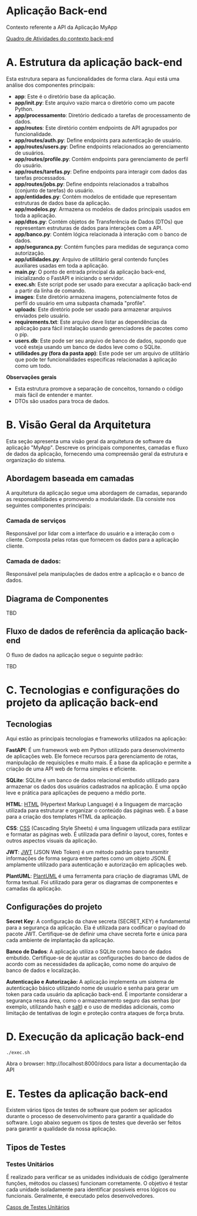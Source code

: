 # Aplicação Back-end

Contexto referente a API da Aplicação MyApp

[Quadro de Atividades do contexto back-end](https://github.com/users/armandossrecife/projects/5/views/1)

# A. Estrutura da aplicação back-end

Esta estrutura separa as funcionalidades de forma clara. Aqui está uma análise dos componentes principais:

* **app**: Este é o diretório base da aplicação.
* **app/init.py**: Este arquivo vazio marca o diretório como um pacote Python.
* **app/processamento**: Diretório dedicado a tarefas de processamento de dados.
* **app/routes**: Este diretório contém endpoints de API agrupados por funcionalidade.
* **app/routes/auth.py**: Define endpoints para autenticação de usuário.
* **app/routes/users.py**: Define endpoints relacionados ao gerenciamento de usuários.
* **app/routes/profile.py**: Contém endpoints para gerenciamento de perfil do usuário.
* **app/routes/tarefas.py**: Define endpoints para interagir com dados das tarefas processados.
* **app/routes/jobs.py**: Define endpoints relacionados a trabalhos (conjunto de tarefas) do usuário.
* **app/entidades.py**: Contém modelos de entidade que representam estruturas de dados base da aplicação.
* **app/modelos.py**: Armazena os modelos de dados principais usados em toda a aplicação.
* **app/dtos.py**: Contém objetos de Transferência de Dados (DTOs) que representam estruturas de dados para interações com a API.
* **app/banco.py**: Contém lógica relacionada à interação com o banco de dados.
* **app/seguranca.py**: Contém funções para medidas de segurança como autorização.
* **app/utilidades.py**: Arquivo de utilitário geral contendo funções auxiliares usadas em toda a aplicação.
* **main.py**: O ponto de entrada principal da aplicação back-end, inicializando o FastAPI e iniciando o servidor.
* **exec.sh**: Este script pode ser usado para executar a aplicação back-end a partir da linha de comando.
* **images**: Este diretório armazena imagens, potencialmente fotos de perfil do usuário em uma subpasta chamada "profile".
* **uploads**: Este diretório pode ser usado para armazenar arquivos enviados pelo usuário.
* **requirements.txt**: Este arquivo deve listar as dependências da aplicação para fácil instalação usando gerenciadores de pacotes como o pip.
* **users.db**: Este pode ser seu arquivo de banco de dados, supondo que você esteja usando um banco de dados leve como o SQLite.
* **utilidades.py (fora da pasta app)**: Este pode ser um arquivo de utilitário que pode ter funcionalidades específicas relacionadas à aplicação como um todo.

**Observações gerais**

- Esta estrutura promove a separação de conceitos, tornando o código mais fácil de entender e manter. 
- DTOs são usados para troca de dados.

# B. Visão Geral da Arquitetura

Esta seção apresenta uma visão geral da arquitetura de software da aplicação "MyApp". Descreve os principais componentes, camadas e fluxo de dados da aplicação, fornecendo uma compreensão geral da estrutura e organização do sistema.

## Abordagem baseada em camadas

A arquitetura da aplicação segue uma abordagem de camadas, separando as responsabilidades e promovendo a modularidade. Ela consiste nos seguintes componentes principais:

### Camada de serviços

Responsável por lidar com a interface do usuário e a interação com o cliente. Composta pelas rotas que fornecem os dados para a aplicação cliente.

### Camada de dados:

Responsável pela manipulações de dados entre a aplicação e o banco de dados. 

## Diagrama de Componentes

TBD

## Fluxo de dados de referência da aplicação back-end

O fluxo de dados na aplicação segue o seguinte padrão:

TBD

# C. Tecnologias e configurações do projeto da aplicação back-end

## Tecnologias

Aqui estão as principais tecnologias e frameworks utilizados na aplicação:

**FastAPI**: É um framework web em Python utilizado para desenvolvimento de aplicações web. Ele fornece recursos para gerenciamento de rotas,  manipulação de requisições e muito mais. É a base da aplicação e permite a criação de uma API web de forma simples e eficiente.

**SQLite**: SQLite é um banco de dados relacional embutido utilizado para armazenar os dados dos usuários cadastrados na aplicação. É uma opção leve e prática para aplicações de pequeno a médio porte.

**HTML**: [HTML](https://en.wikipedia.org/wiki/HTML) (Hypertext Markup Language) é a linguagem de marcação utilizada para estruturar e organizar o conteúdo das páginas web. É a base para a criação dos templates HTML da aplicação.

**CSS**: [CSS](https://en.wikipedia.org/wiki/CSS) (Cascading Style Sheets) é uma linguagem utilizada para estilizar e formatar as páginas web. É utilizada para definir o layout, cores, fontes e outros aspectos visuais da aplicação.

**JWT**: [JWT](https://jwt.io) (JSON Web Token) é um método padrão para transmitir informações de forma segura entre partes como um objeto JSON. É amplamente utilizado para autenticação e autorização em aplicações web.

**PlantUML**: [PlantUML](https://en.wikipedia.org/wiki/PlantUML) é uma ferramenta para criação de diagramas UML de forma textual. Foi utilizado para gerar os diagramas de componentes e camadas da aplicação.

## Configurações do projeto

**Secret Key**: A configuração da chave secreta (SECRET_KEY) é fundamental para a segurança da aplicação. Ela é utilizada para codificar o payload do pacote JWT. Certifique-se de definir uma chave secreta forte e única para cada ambiente de implantação da aplicação.

**Banco de Dados**: A aplicação utiliza o SQLite como banco de dados embutido. Certifique-se de ajustar as configurações do banco de dados de acordo com as necessidades da aplicação, como nome do arquivo de banco de dados e localização.

**Autenticação e Autorização:** A aplicação implementa um sistema de autenticação básico utilizando nome de usuário e senha para gerar um token para cada usuário da aplicação back-end. É importante considerar a segurança nessa área, como o armazenamento seguro das senhas (por exemplo, utilizando hash e [salt](https://en.wikipedia.org/wiki/Salt_(cryptography))) e o uso de medidas adicionais, como limitação de tentativas de login e proteção contra ataques de força bruta.

# D. Execução da aplicação back-end

```bash
./exec.sh
```

Abra o browser: http://localhost:8000/docs para listar a documentação da API


# E. Testes da aplicação back-end

Existem vários tipos de testes de software que podem ser aplicados durante o processo de desenvolvimento para garantir a qualidade do software. Logo abaixo seguem os tipos de testes que deverão ser feitos para garantir a qualidade da nossa aplicação. 

## Tipos de Testes

### Testes Unitários

É realizado para verificar se as unidades individuais de código (geralmente funções, métodos ou classes) funcionam corretamente. O objetivo é testar cada unidade isoladamente para identificar possíveis erros lógicos ou funcionais. Geralmente, é executado pelos desenvolvedores.

[Casos de Testes Unitários](?)
